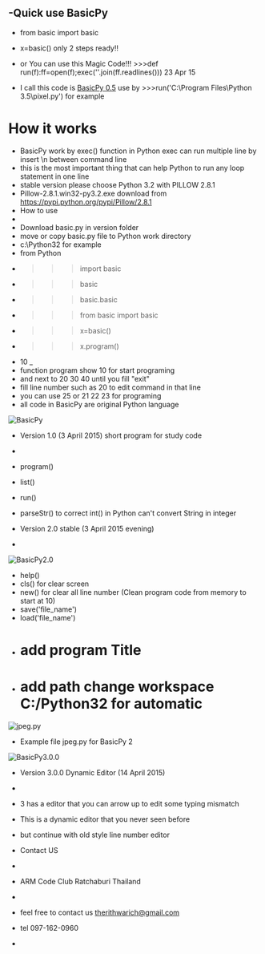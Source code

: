 -Quick use BasicPy
-
- from basic import basic
- x=basic()                 only 2 steps ready!!

- or You can use this Magic Code!!! >>>def run(f):ff=open(f);exec(''.join(ff.readlines()))  23 Apr 15
- I call this code is [BasicPy 0.5](https://github.com/supotmaild/BasicPy/tree/master/version-0.5-Magic-Code) use by >>>run('C:\Program Files\Python 3.5\pixel.py') for example

# How it works

- BasicPy work by exec() function in Python exec can run multiple line by insert \n between command line
- this is the most important thing that can help Python to run any loop statement in one line
- stable version please choose Python 3.2 with PILLOW 2.8.1 
- Pillow-2.8.1.win32-py3.2.exe download from https://pypi.python.org/pypi/Pillow/2.8.1
- How to use
- 
- Download basic.py in version folder
- move or copy basic.py file to Python work directory
- c:\Python32 for example
- from Python 
- >>> import basic
- >>> basic
- >>> basic.basic
- >>> from basic import basic
- >>> x=basic()
- >>> x.program()
- 10 _
- function program show 10 for start programing
- and next to 20 30 40 until you fill "exit"
- fill line number such as 20 to edit command in that line
- you can use 25 or 21 22 23 for programing
- all code in BasicPy are original Python language

![BasicPy](https://lh3.googleusercontent.com/-YKIE1DQSt0A/VR4YGNWnN_I/AAAAAAAAAFc/zcMFV_BDobc/w346-h612/basicA.jpg "BasicPy version 1.0")

- Version 1.0 (3 April 2015) short program for study code
-
- program() 
- list() 
- run() 
- parseStr() to correct int() in Python can't convert String in integer

- Version 2.0 stable (3 April 2015 evening)
- 
![BasicPy2.0](https://lh3.googleusercontent.com/-x94TDBHXMGE/VR6EWhNlygI/AAAAAAAAAGY/7WVNWVXIzhs/w680-h403-no/basicpy2.jpg "BasicPy version 2.0")
- help()
- cls()   for clear screen
- new()   for clear all line number (Clean program code from memory to start at 10)
- save('file_name')
- load('file_name')
- # add program Title 
- # add path change workspace C:/Python32 for automatic
![jpeg.py](https://lh4.googleusercontent.com/-LcdLUpt995Y/VTEJ_kqKFjI/AAAAAAAAAIY/FSGLF7gNxtk/w628-h460-no/python32.jpg "Example file for BasicPy 2")
- Example file jpeg.py for BasicPy 2

![BasicPy3.0.0](https://lh3.googleusercontent.com/-fx6UhRoDLH8/VSzcfQIaWlI/AAAAAAAAAHc/WeI9fZjOd6M/w346-h273/BasicPy3.jpg "BasicPy version 3.0.0")
- Version 3.0.0 Dynamic Editor (14 April 2015)
-
- 3 has a editor that you can arrow up to edit some typing mismatch
- This is a dynamic editor that you never seen before
- but continue with old style line number editor


- Contact US
- 
- ARM Code Club Ratchaburi Thailand
-
- feel free to contact us therithwarich@gmail.com
- tel 097-162-0960
- 
